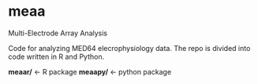 # meaa
Multi-Electrode Array Analysis

Code for analyzing MED64 elecrophysiology data. The repo is divided into code written in R and Python.

__meaar/__   <- R package
__meaapy/__ <- python package

